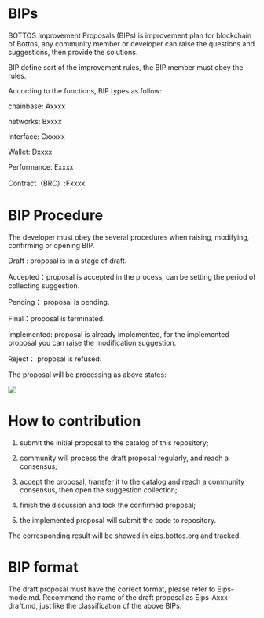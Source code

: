 # BIPs

  BOTTOS Improvement Proposals (BIPs) is improvement plan for blockchain of Bottos, any community member or developer can raise the questions and suggestions, then provide the solutions.
 
  BIP define sort of the improvement rules, the BIP member must obey the rules.

  According to the functions, BIP types as follow:

   chainbase: Axxxx
  
   networks: Bxxxx
  
   Interface: Cxxxxx
  
   Wallet: Dxxxx
  
   Performance: Exxxx
  
   Contract（BRC）:Fxxxx  
 
# BIP Procedure
   
  The developer must obey the several procedures when raising, modifying, confirming or opening BIP. 

   Draft : proposal is in a stage of draft.
   
   Accepted：proposal is accepted in the process, can be setting the period of collecting suggestion.
   
   Pending： proposal is pending.
   
   Final：proposal is terminated.
   
   Implemented: proposal is already implemented, for the implemented proposal you can raise the modification suggestion.
   
   Reject： proposal is refused.
   
   The proposal will be processing as above states:
   
![](BIP_.png)



# How to contribution

  1. submit the initial proposal to the catalog of this repository;
  
  2. community will process the draft proposal regularly, and reach a consensus;
  
  3. accept the proposal, transfer it to the catalog and reach a community consensus, then open the suggestion collection;
  
  4. finish the discussion and lock the confirmed proposal;
  
  5. the implemented proposal will submit the code to repository.
  
  The corresponding result will be showed in eips.bottos.org and tracked.
  
# BIP format

   The draft proposal must have the correct format, please refer to Eips-mode.md. Recommend the name of the draft proposal as Eips-Axxx-draft.md, just like the classification of the above BIPs.
  

 
